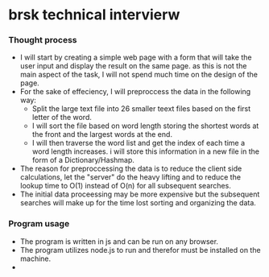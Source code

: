 # brsk technical intervierw
 
### Thought process
- I will start by creating a simple web page with a form that will take the user input and display the result on the same page. as this is not the main aspect of the task, I will not spend much time on the design of the page.
- For the sake of effeciency, I will preproccess the data in the following way:
    - Split the large text file into 26 smaller teext files based on the first letter of the word.
    - I will sort the file based on word length storing the shortest words at the front and the largest words at the end.
    - I will then traverse the word list and get the index of each time a word length increases. i will store this information in a new file in the form of a Dictionary/Hashmap.
- The reason for preproccessing the data is to reduce the client side calculations, let the "server" do the heavy lifting and to reduce the lookup time to O(1) instead of O(n) for all subsequent searches.
- The initial data proceessing may be more expensive but the subsequent searches will make up for the time lost sorting and organizing the data.

### Program usage
- The program is written in js and can be run on any browser.
- The program utilizes node.js to run and therefor must be installed on the machine.
- 